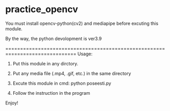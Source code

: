 # practice_opencv

You must install opencv-python(cv2) and mediapipe before excuting this module.

By the way, the python devolopment is ver3.9


==============================================================================
Usage:

1. Put this module in any dirctory.

2. Put any media file (.mp4, .gif, etc.) in the same directory

3. Excute this module in cmd: python poseesti.py

4. Follow the instruction in the program

Enjoy!
